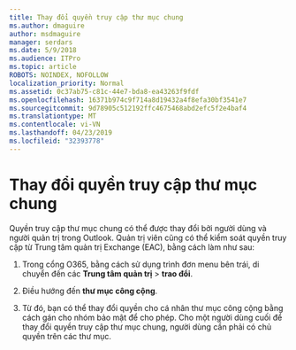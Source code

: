 ```yaml
---
title: Thay đổi quyền truy cập thư mục chung
ms.author: dmaguire
author: msdmaguire
manager: serdars
ms.date: 5/9/2018
ms.audience: ITPro
ms.topic: article
ROBOTS: NOINDEX, NOFOLLOW
localization_priority: Normal
ms.assetid: 0c37ab75-c81c-44e7-bda8-ea43263f9fdf
ms.openlocfilehash: 16371b974c9f714a8d19432a4f8efa30bf3541e7
ms.sourcegitcommit: 9d78905c512192ffc4675468abd2efc5f2e4baf4
ms.translationtype: MT
ms.contentlocale: vi-VN
ms.lasthandoff: 04/23/2019
ms.locfileid: "32393778"
---
```

# <a name="changing-public-folder-permissions"></a>Thay đổi quyền truy cập thư mục chung

Quyền truy cập thư mục chung có thể được thay đổi bởi người dùng và người quản trị trong Outlook. Quản trị viên cũng có thể kiểm soát quyền truy cập từ Trung tâm quản trị Exchange (EAC), bằng cách làm như sau:
  
1. Trong cổng O365, bằng cách sử dụng trình đơn menu bên trái, di chuyển đến các **Trung tâm quản trị** \> **trao đổi**.
    
2. Điều hướng đến **thư mục công cộng**.
    
3. Từ đó, bạn có thể thay đổi quyền cho cá nhân thư mục công cộng bằng cách gán cho nhóm bảo mật để cho phép. Cho một người dùng cuối để thay đổi quyền truy cập thư mục chung, người dùng cần phải có chủ quyền trên các thư mục.
    

